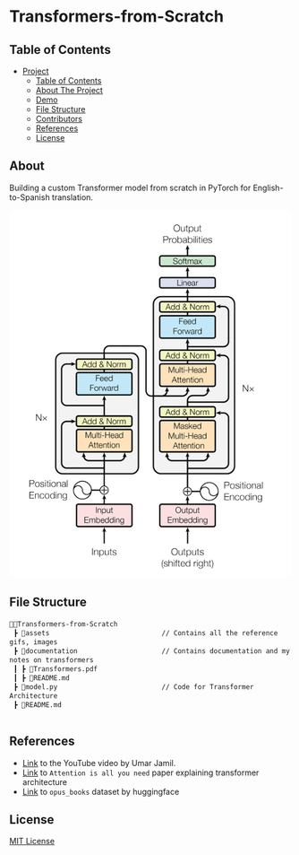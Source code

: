 # Transformers-from-Scratch

## Table of Contents

- [Project](#Transformers-from-Scratch)
  - [Table of Contents](#table-of-contents)
  - [About The Project](#about-the-project)
  - [Demo](#demo)
  - [File Structure](#file-structure)
  - [Contributors](#contributors)
  - [References](#references)
  - [License](#license)
  

## About

Building a custom Transformer model from scratch in PyTorch for English-to-Spanish translation.

<img src = "./assets/Transformer-architecture.png" alt="The Architecture of Transformer Model">

## File Structure
```
👨‍💻Transformers-from-Scratch
 ┣ 📂assets                            // Contains all the reference gifs, images
 ┣ 📂documentation                     // Contains documentation and my notes on transformers
 ┃ ┣ 📄Transformers.pdf
 ┃ ┣ 📄README.md
 ┣ 📄model.py                          // Code for Transformer Architecture
 ┣ 📄README.md
     
``` 

## References
* <a href="https://www.youtube.com/watch?v=ISNdQcPhsts&t=2729s">Link</a> to the YouTube video by Umar Jamil.
* <a href="https://arxiv.org/abs/1706.03762">Link</a> to ```Attention is all you need``` paper explaining transformer architecture
* <a href="https://huggingface.co/datasets/opus_books">Link</a> to ```opus_books``` dataset by huggingface
 
## License
[MIT License](https://opensource.org/licenses/MIT)